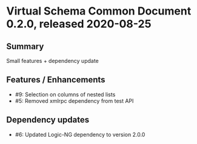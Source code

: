 # Virtual Schema Common Document 0.2.0, released 2020-08-25

## Summary
Small features + dependency update

## Features / Enhancements

* #9: Selection on columns of nested lists
* #5: Removed xmlrpc dependency from test API

## Dependency updates

* #6: Updated Logic-NG dependency to version 2.0.0